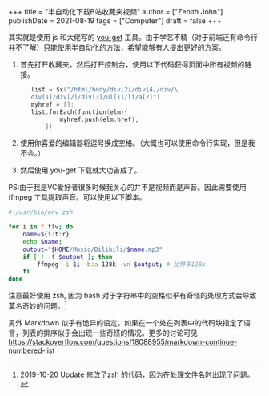 +++
title = "半自动化下载B站收藏夹视频"
author = ["Zenith John"]
publishDate = 2021-08-19
tags = ["Computer"]
draft = false
+++

其实就是使用 js 和大佬写的 [you-get](https://github.com/soimort/you-get) 工具。由于学艺不精（对于前端还有命令行并不了解）只能使用半自动化的方法，希望能够有人提出更好的方案。

1.  首先打开收藏夹，然后打开控制台，使用以下代码获得页面中所有视频的链接。

    ```c
       list = $x("/html/body/div[2]/div[4]/div/\
       div[1]/div[2]/div[3]/ul[1]/li/a[2]")
       myhref = [];
       list.forEach(function(elm){
               myhref.push(elm.href);
           })
    ```
2.  使用你喜爱的编辑器将逗号换成空格。（大概也可以使用命令行实现，但是我不会。）
3.  然后使用 you-get 下载就大功告成了。

PS:由于我是VC爱好者很多时候我关心的并不是视频而是声音。因此需要使用 ffmpeg 工具提取声音。可以使用以下脚本。

```sh
#!/usr/bin/env zsh

for i in *.flv; do
    name=${i:t:r}
    echo $name;
    output="$HOME/Music/Bilibili/$name.mp3"
    if [ ! -f $output ]; then
        ffmpeg -i $i -b:a 128k -vn $output; # 比特率128k
    fi
done
```

注意最好使用 zsh, 因为 bash 对于字符串中的空格似乎有奇怪的处理方式会导致莫名奇妙的问题。[^fn:1]

另外 Markdown 似乎有诡异的设定。如果在一个处在列表中的代码块指定了语言，列表的排序似乎会出现一些奇怪的情况。更多的讨论可见<https://stackoverflow.com/questions/18088955/markdown-continue-numbered-list>

[^fn:1]: 2019-10-20 Update 修改了zsh 的代码，因为在处理文件名时出现了问题。
